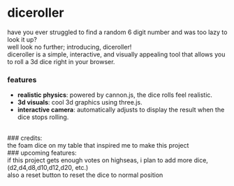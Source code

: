# diceroller
have you ever struggled to find a random 6 digit number and was too lazy to look it up?
<br/>
well look no further; introducing, diceroller!
<br/>
diceroller is a simple, interactive, and visually appealing tool that allows you to roll a 3d dice right in your browser.
<br/>
### features
- **realistic physics**: powered by cannon.js, the dice rolls feel realistic.
- **3d visuals**: cool 3d graphics using three.js.
- **interactive camera**: automatically adjusts to display the result when the dice stops rolling.
<br/>
### credits:
<br/>
the foam dice on my table that inspired me to make this project
<br/>
### upcoming features:
<br/>
if this project gets enough votes on highseas, i plan to add more dice, (d2,d4,d8,d10,d12,d20, etc.)
<br/>
also a reset button to reset the dice to normal position
